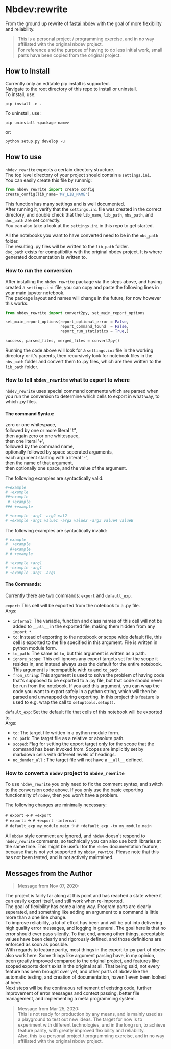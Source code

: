 # Nbdev:rewrite
From the ground up rewrite of [fastai nbdev](https://github.com/fastai/nbdev) with the goal of more flexibility and reliability.  

> This is a personal project / programming exercise, and in no way affiliated with the original nbdev project.  
> For reference and the purpose of having to do less initial work, small parts have been copied from the original project.  

## How to Install

Currently only an editable pip install is supported.  
Navigate to the root directory of this repo to install or uninstall.    
To install, use:

    pip install -e .

To uninstall, use:

    pip uninstall <package-name>

or:

    python setup.py develop -u

## How to use

`nbdev_rewrite` expects a certain directory structure.  
The top level directory of your project should contain a `settings.ini`.  
You can easily create this file by runnnig:
```python
from nbdev_rewrite import create_config
create_config(lib_name='MY_LIB_NAME')
```
This function has many settings and is well documented.  
After running it, verify that the `settings.ini` file was created in the correct directory, and double check that the `lib_name`, `lib_path`, `nbs_path`, and `doc_path` are set correctly.  
You can also take a look at the `settings.ini` in this repo to get started.  

All the notebooks you want to have converted need to be in the `nbs_path` folder.  
The resulting .py files will be written to the `lib_path` folder.  
`doc_path` exists for compatibility with the original nbdev project. It is where generated documentation is written to.  

### How to run the conversion

After installing the `nbdev_rewrite` package via the steps above, and having created a `settings.ini` file, you can copy and paste the following lines in your main jupyter notebook.  
The package layout and names will change in the future, for now however this works.

```python
from nbdev_rewrite import convert2py, set_main_report_options

set_main_report_options(report_optional_error = False,
                        report_command_found  = False,
                        report_run_statistics = True,)

success, parsed_files, merged_files = convert2py()
```  
Running the code above will look for a `settings.ini` file in the working directory or it's parents, then recursively look for notebook files in the `nbs_path` folder and convert them to .py files, which are then written to the `lib_path` folder.  

### How to tell `nbdev_rewrite` what to export to where

`nbdev_rewrite` uses special command comments which are parsed when you run the conversion to determine which cells to export in what way, to which .py files.  

#### The command Syntax:

zero or one whitespace,  
followed by one or more literal '#',  
then again zero or one whitespace,  
then one literal '+',  
followed by the command name,  
optionally followed by space seperated arguments,  
each argument starting with a literal '-',  
then the name of that argument,  
then optionally one space, and the value of the argument.  

The following examples are syntactically valid:  
```python
#+example
# +example
##+example
 # +example
### +example

# +example -arg1 -arg2 val2
# +example -arg1 value1 -arg2 value2 -arg3 valueA valueB
```
The following examples are syntactically invalid:
```python
# example
#  +example
  #+example
# # +example

# +example +arg1
# -example -arg1
# +example -arg1 -arg1
```

#### The Commands:

Currently there are two commands: `export` and `default_exp`.  

`export`: This cell will be exported from the notebook to a .py file.  
Args:  
- `internal`: The variable, function and class names of this cell will not be added to `__all__` in the exported file, making them hidden from any `import *`.
- `to`: Instead of exporting to the notebook or scope wide default file, this cell is exported to the file specified in this argument. File is written in python module form.
- `to_path`: The same as `to`, but this argument is written as a path.
- `ignore_scope`: This cell ignores any export targets set for the scope it resides in, and instead always uses the default for the entire notebook. This argument is incompatible with `to` and `to_path`.
- `from_string`: This argument is used to solve the problem of having code that's supposed to be exported to a .py file, but that code should never be run from the notebook. If you add this argument, you can wrap the code you want to export safely in a python string, which will then be parsed and unwrapped during exporting. In this project this feature is used to e.g. wrap the call to `setuptools.setup()`.  

`default_exp`: Set the default file that cells of this notebook will be exported to.    
Args:
- `to`: The target file written in a python module form. 
- `to_path`: The target file as a relative or absolute path.
- `scoped`: Flag for setting the export target only for the scope that the command has been invoked from. Scopes are implicitly set by markdown cells with different levels of headings.
- `no_dunder_all` : The target file will not have a `__all__` defined.  



### How to convert a `nbdev` project to `nbdev_rewrite`

To use `nbdev_rewrite` you only need to fix the comment syntax, and switch to the conversion code above. If you only use the basic exporting functionality of `nbdev`, then you won't have a problem.  

The following changes are minimally necessary:

`# export` -> `# +export`  
`# exporti` -> `# +export -internal`  
`# default_exp my_module.main` -> `# +default_exp -to my_module.main`

All `nbdev` style comment are ignored, and `nbdev` doesn't respond to `nbdev_rewrite` comments, so technically you can also use both libraries at the same time. This might be useful for the `nbdev` documentation feature, because that is not yet supported by `nbdev_rewrite`. Please note that this has not been tested, and is not actively maintained.

## Messages from the Author

> Message from Nov 07, 2020:  

The project is fairly far along at this point and has reached a state where it can easily export itself, and still work when re-imported.  
The goal of flexibility has come a long way. Program parts are clearly seperated, and something like adding an argument to a command is little more than a one line change.  
To improve reliability, a lot of effort has been and will be put into delivering high quality error messages, and logging in general. The goal here is that no error should ever pass silently. To that end, among other things, acceptable values have been clearly and rigorously defined, and those definitions are enforced as soon as possible.  
With regards to feature parity, most things in the export-to-py-part of nbdev also work here. Some things like argument parsing have, in my opinion, been greatly improved compared to the original project, and features like scoped exports don't exist in the original at all. That being said, not every feature has been brought over yet, and other parts of nbdev like the automatic testing, and creation of documentation, haven't even been looked at here.  
Next steps will be the continuous refinement of existing code, further improvement of error messages and context passing, better file management, and implementing a meta programming system.

> Message from Mar 25, 2020:  
This is not ready for production by any means, and is mainly used as a playground to test out new ideas. The target for now is to experiment with different technologies, and in the long run, to achieve feature parity, with greatly improved flexibility and reliability.  
Also, this is a personal project / programming exercise, and in no way affiliated with the original nbdev project.
